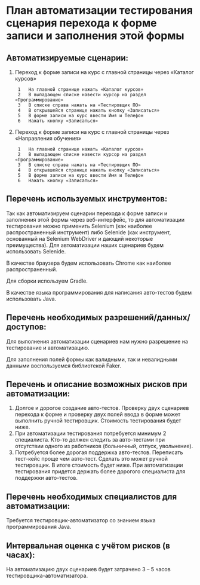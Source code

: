 # План автоматизации тестирования сценария перехода к форме записи и заполнения этой формы

## Автоматизируемые сценарии:
1. Переход к форме записи на курс с главной страницы через «Каталог курсов»

        1	На главной странице нажать «Каталог курсов»
        2	В выпадающем списке навести курсор на раздел «Программирование»
        3	В списке справа нажать на «Тестировщик ПО»
        4	В открывшейся странице нажать кнопку «Записаться»
        5	В форме записи на курс ввести Имя и Телефон
        6	Нажать кнопку «Записаться»

2. Переход к форме записи на курс с главной страницы через «Направления обучения»

        1	На главной странице нажать «Каталог курсов»
        2	В выпадающем списке навести курсор на раздел «Программирование»
        3	В списке справа нажать на «Тестировщик ПО»
        4	В открывшейся странице нажать кнопку «Записаться»
        5	В форме записи на курс ввести Имя и Телефон
        6	Нажать кнопку «Записаться»

## Перечень используемых инструментов:
Так как автоматизируем сценарии перехода к форме записи и заполнения этой формы через веб-интерфейс, то для автоматизации тестирования можно применить Selenium (как наиболее распространенный инструмент) либо Selenide (как инструмент, основанный на Selenium WebDriver и дающий некоторые преимущества). Для автоматизации наших сценариев будем использовать Selenide.

В качестве браузера будем использовать Chrome как наиболее распространенный.

Для сборки используем Gradle.

В качестве языка программирования для написания авто-тестов будем использовать Java.

## Перечень необходимых разрешений/данных/доступов:
Для выполнения автоматизации сценариев нам нужно разрешение на тестирование и автоматизацию.

Для заполнения полей формы как валидными, так и невалидными данными воспользуемся библиотекой Faker.

## Перечень и описание возможных рисков при автоматизации:

1. Долгое и дорогое создание авто-тестов. Проверку двух сценариев перехода к форме и проверку двух полей ввода в форме может выполнить ручной тестировщик. Стоимость тестирования будет ниже.
2. При автоматизации тестирования потребуется минимум 2 специалиста. Кто-то должен следить за авто-тестами при отсутствии одного из работников (больничный, отпуск, увольнение). 
3. Потребуется более дорогая поддержка авто-тестов. Переписать тест-кейс проще чем авто-тест. Сделать это может ручной тестировщик. В итоге стоимость будет ниже. При автоматизации тестирования придется держать более дорогого специалиста для поддержки авто-тестов.

## Перечень необходимых специалистов для автоматизации:

Требуется тестировщик-автоматизатор со знанием языка программирования Java.

## Интервальная оценка с учётом рисков (в часах):

На автоматизацию двух сценариев будет затрачено 3 – 5 часов тестировщика-автоматизатора.


